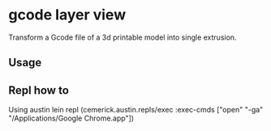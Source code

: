 # gcode layer view

Transform a Gcode file of a 3d printable model into single extrusion.

## Usage


## Repl how to
Using austin
lein repl
(cemerick.austin.repls/exec :exec-cmds ["open" "-ga" "/Applications/Google Chrome.app"])
